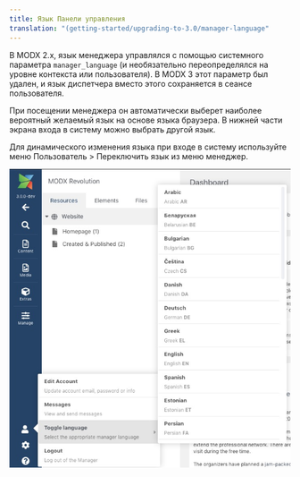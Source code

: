 ```yaml
---
title: Язык Панели управления
translation: "(getting-started/upgrading-to-3.0/manager-language"
---
```


В MODX 2.x, язык менеджера управлялся с помощью системного параметра `manager_language` (и необязательно переопределялся на уровне контекста или пользователя). В MODX 3 этот параметр был удален, и язык диспетчера вместо этого сохраняется в сеансе пользователя.

При посещении менеджера он автоматически выберет наиболее вероятный желаемый язык на основе языка браузера. В нижней части экрана входа в систему можно выбрать другой язык.

Для динамического изменения языка при входе в систему используйте меню Пользователь > Переключить язык из меню менеджер.

![Переключение языка диспетчера во время входа в систему диспетчера](manager-language.jpg)
